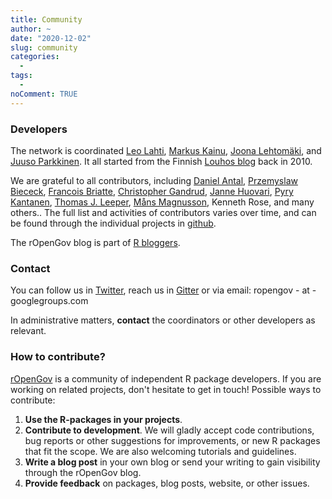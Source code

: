 ```yaml
---
title: Community
author: ~
date: "2020-12-02"
slug: community
categories:
  -
tags:
  -  
noComment: TRUE
---
```




### Developers

The network is coordinated [Leo Lahti](http://www.iki.fi/Leo.Lahti), [Markus Kainu](https://github.com/muuankarski), [Joona Lehtomäki](https://github.com/jlehtoma), and [Juuso Parkkinen](http://ouzor.github.io/). It all started from the Finnish [Louhos blog](http://louhos.github.io) back in 2010.

We are grateful to all contributors, including [Daniel Antal](https://github.com/antaldaniel), [Przemyslaw Biececk](https://github.com/pbiecek), [Francois Briatte](https://github.com/briatte), [Christopher Gandrud](https://github.com/christophergandrud), [Janne Huovari](https://github.com/jhuovari), [Pyry Kantanen](https://github.com/pitkant), [Thomas J. Leeper](https://github.com/mansmeg), [Måns Magnusson](https://github.com/mansmeg), Kenneth Rose, and many others.. The full list and activities of contributors varies over time, and can be found through the individual projects in [github](http://github.com/ropengov). 

The rOpenGov blog is part of [R bloggers](http://r-bloggers.com).

### Contact

You can follow us in [Twitter](https://twitter.com/rOpenGov), reach us in [Gitter](https://gitter.im/rOpenGov/home) or via email: ropengov - at - googlegroups.com

In administrative matters, **contact** the coordinators or other developers as relevant.


### How to contribute?

[rOpenGov](http://ropengov.org) </a> is a community of independent R package developers. If you are working on related projects, don't hesitate to get in touch! 
Possible ways to contribute:

1. **Use the R-packages in your projects**. 
2. **Contribute to development**. We will gladly accept code contributions, bug reports or other suggestions for improvements, or new R packages that fit the scope. We are also welcoming tutorials and guidelines.
3. **Write a blog post** in your own blog or send your writing to gain visibility through the rOpenGov blog.
4. **Provide feedback** on packages, blog posts, website, or other issues.


